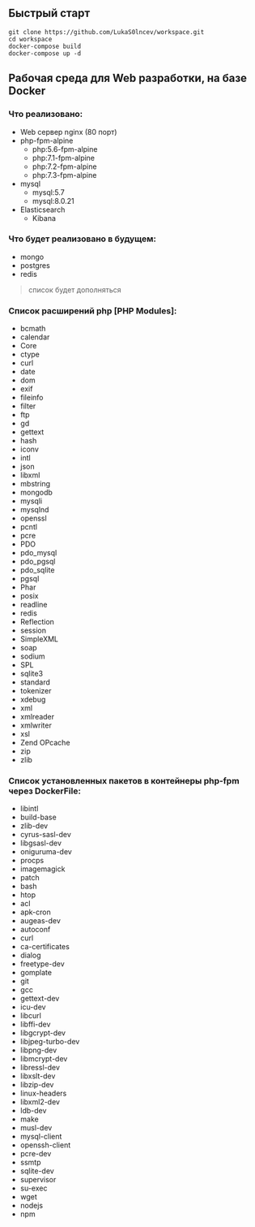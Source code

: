 ## Быстрый старт
```
git clone https://github.com/LukaS0lncev/workspace.git
cd workspace
docker-compose build
docker-compose up -d
```
## Рабочая среда для Web разработки, на базе Docker

### Что реализовано:
* Web сервер nginx (80 порт)
* php-fpm-alpine
    * php:5.6-fpm-alpine
    * php:7.1-fpm-alpine
    * php:7.2-fpm-alpine
    * php:7.3-fpm-alpine
* mysql
    * mysql:5.7
    * mysql:8.0.21
* Elasticsearch
    * Kibana

### Что будет реализовано в будущем:
* mongo
* postgres
* redis
>список будет дополняться
    
### Список расширений php [PHP Modules]:
* bcmath
* calendar
* Core
* ctype
* curl
* date
* dom
* exif
* fileinfo
* filter
* ftp
* gd
* gettext
* hash
* iconv
* intl
* json
* libxml
* mbstring
* mongodb
* mysqli
* mysqlnd
* openssl
* pcntl
* pcre
* PDO
* pdo_mysql
* pdo_pgsql
* pdo_sqlite
* pgsql
* Phar
* posix
* readline
* redis
* Reflection
* session
* SimpleXML
* soap
* sodium
* SPL
* sqlite3
* standard
* tokenizer
* xdebug
* xml
* xmlreader
* xmlwriter
* xsl
* Zend OPcache
* zip
* zlib

### Список установленных пакетов в контейнеры php-fpm через DockerFile:
  *  libintl 
  *  build-base 
  *  zlib-dev 
  *  cyrus-sasl-dev 
  *  libgsasl-dev 
  *  oniguruma-dev 
  *  procps 
  *  imagemagick 
  *  patch 
  *  bash 
  *  htop 
  *  acl 
  *  apk-cron 
  *  augeas-dev 
  *  autoconf 
  *  curl 
  *  ca-certificates 
  *  dialog 
  *  freetype-dev 
  *  gomplate 
  *  git 
  *  gcc 
  *  gettext-dev 
  *  icu-dev 
  *  libcurl 
  *  libffi-dev 
  *  libgcrypt-dev 
  *  libjpeg-turbo-dev 
  *  libpng-dev 
  *  libmcrypt-dev 
  *  libressl-dev 
  *  libxslt-dev 
  *  libzip-dev 
  *  linux-headers 
  *  libxml2-dev 
  *  ldb-dev 
  *  make 
  *  musl-dev 
  *  mysql-client 
  *  openssh-client 
  *  pcre-dev 
  *  ssmtp 
  *  sqlite-dev 
  *  supervisor 
  *  su-exec 
  *  wget 
  *  nodejs 
  *  npm  